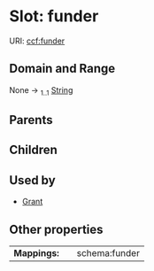 
# Slot: funder




URI: [ccf:funder](http://purl.org/ccf/funder)


## Domain and Range

None &#8594;  <sub>1..1</sub> [String](types/String.md)

## Parents


## Children


## Used by

 * [Grant](Grant.md)

## Other properties

|  |  |  |
| --- | --- | --- |
| **Mappings:** | | schema:funder |

